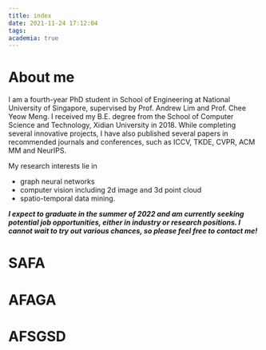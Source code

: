 ```yaml
---
title: index
date: 2021-11-24 17:12:04
tags:
academia: true
---
```

# About me
I am a fourth-year PhD student in School of Engineering at National University of Singapore, supervised by Prof. Andrew Lim and Prof. Chee Yeow Meng. I received my B.E. degree from the School of Computer Science and Technology, Xidian University in 2018. While completing several innovative projects, I have also published several papers in recommended journals and conferences, such as ICCV, TKDE, CVPR, ACM MM and NeurIPS.

My research interests lie in 

- graph neural networks
- computer vision including 2d image and 3d point cloud
- spatio-temporal data mining.

***I expect to graduate in the summer of 2022 and am currently seeking potential job opportunities, either in industry or research positions. I cannot wait to try out various chances, so please feel free to contact me!***

# SAFA
# AFAGA
# AFSGSD
